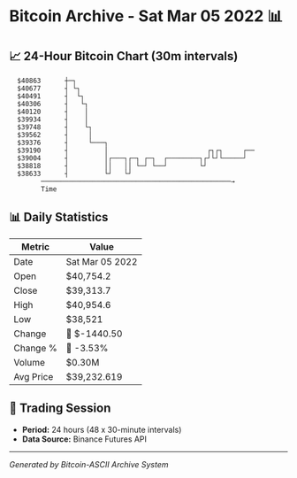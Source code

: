 # Bitcoin Archive - Sat Mar 05 2022 📊

## 📈 24-Hour Bitcoin Chart (30m intervals)

```
  $40863      ┼─┐                                              
  $40677      ┤ └┐                                             
  $40491      ┤  └┐                                            
  $40306      ┤   └┐                                           
  $40120      ┤    │                                           
  $39934      ┤    │                                           
  $39748      ┤    └┐                                          
  $39562      ┤     │                                          
  $39376      ┤     └───┐                                      
  $39190      ┤         │                         ┌┐┌┐     ┌── 
  $39004      ┤         │┌───┐┌─┐ ┌─┐  ┌────────┐┌┘└┘└─────┘   
  $38818      ┤         ││   ││ └─┘ └──┘        └┘             
  $38633      ┤         └┘   └┘                                
        ────────────────────────────────────────────────→
        Time
```

## 📊 Daily Statistics

| Metric | Value |
|--------|-------|
| Date | Sat Mar 05 2022 |
| Open | $40,754.2 |
| Close | $39,313.7 |
| High | $40,954.6 |
| Low | $38,521 |
| Change | 🔴 $-1440.50 |
| Change % | 🔴 -3.53% |
| Volume | $0.30M |
| Avg Price | $39,232.619 |

## 📅 Trading Session

- **Period:** 24 hours (48 x 30-minute intervals)
- **Data Source:** Binance Futures API

---
*Generated by Bitcoin-ASCII Archive System*
